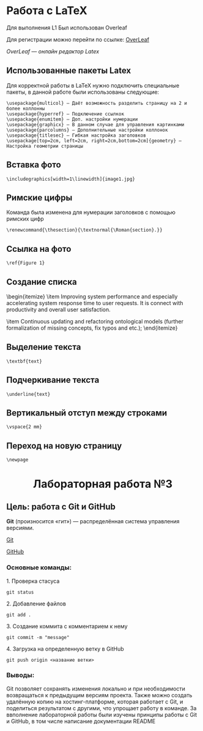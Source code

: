 # Работа с LaTeX 

Для выполнения L1
Был использован Overleaf

Для регистрации можно перейти по ссылке:
[OverLeaf](https://www.overleaf.com)

*OverLeaf — онлайн редактор Latex* 

## Использованные пакеты Latex

Для корректной работы в LaTeX нужно подключить специальные пакеты, в данной работе были использованы следующие:

```\usepackage{fontspec} — Управляет шрифтом документа
\usepackage{multicol} — Даёт возможность разделить страницу на 2 и более коллонны
\usepackage{hyperref} — Подключение ссылкок 
\usepackage{enumitem} — Доп. настройки нумерации
\usepackage{graphicx} — В данном случае для управления картинками 
\usepackage{parcolumns} — Дополнительные настройки коллонок 
\usepackage{titlesec} — Гибкая настройка заголовков 
\usepackage[top=2cm, left=2cm, right=2cm,bottom=2cm]{geometry} — Настройка геометрии страницы
```

## Вставка фото

```\includegraphics[width=1\linewidth]{image1.jpg}```

## Римские цифры
Команда была изменена для нумерации заголовков с помощью римских цифр

```\renewcommand{\thesection}{\textnormal{\Roman{section}.}}```

## Ссылка на фото

```
\ref{Figure 1}
```

## Создание списка
\begin{itemize}
\item  Improving system performance and especially accelerating system response time to user requests.
It is connect with productivity and overall user
satisfaction.

\item Continuous updating and refactoring ontological
models (further formalization of missing concepts,
fix typos and etc.);
\end{itemize}

## Выделение текста

```
\textbf{text}
```

## Подчеркивание текста

```
\underline{text}
```

## Вертикальный отступ между строками 

```
\vspace{2 mm}
```

## Переход на новую страницу
```
\newpage
```


<h1 align="center"> Лабораторная работа №3 </h1>

## Цель: работа с Git и GitHub

 <p><b>Git</b> (произносится «гит») — распределённая система управления версиями.</p>

 [Git](https://git-scm.com/)

 <a href="https://github.com/">GitHub</a>
 
 ### Основные команды:

<p>1. Проверка стасуса</p>

 ```
 git status
 ```
<p>2. Добавление файлов</p>

```
git add .
```
<p>3. Создание коммита с комментарием к нему</p>

```
git commit -m "message"
```
<p>4. Загрузка на определенную ветку в GitHub</p>

```
git push origin <название ветки>
```

### Выводы: 
Git позволяет сохранять изменения локально и при необходимости возвращаться к предыдущим версиям проекта. Также можно создать удалённую копию на хостинг-платформе, которая работает с Git, и поделиться результатом с другими, что упрощает работу в команде. За ввполнение лабораторной работы были изучены принципы работы с Git и GitHub, в том числе написание документации README
